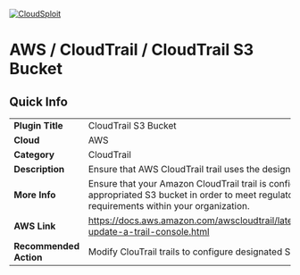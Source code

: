 [![CloudSploit](https://cloudsploit.com/img/logo-new-big-text-100.png "CloudSploit")](https://cloudsploit.com)

# AWS / CloudTrail / CloudTrail S3 Bucket

## Quick Info

| | |
|-|-|
| **Plugin Title** | CloudTrail S3 Bucket |
| **Cloud** | AWS |
| **Category** | CloudTrail |
| **Description** | Ensure that AWS CloudTrail trail uses the designated Amazon S3 bucket. |
| **More Info** | Ensure that your Amazon CloudTrail trail is configured to use the appropriated S3 bucket in order to meet regulatory compliance requirements within your organization. |
| **AWS Link** | https://docs.aws.amazon.com/awscloudtrail/latest/userguide/cloudtrail-update-a-trail-console.html |
| **Recommended Action** | Modify ClouTrail trails to configure designated S3 bucket. |
